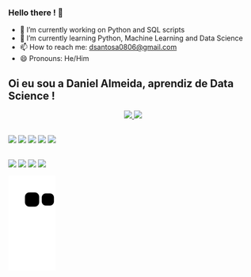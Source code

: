 ### Hello there ! 👋


- 🔭 I’m currently working on Python and SQL scripts
- 🌱 I’m currently learning Python, Machine Learning and Data Science
- 📫 How to reach me: dsantosa0806@gmail.com
- 😄 Pronouns: He/Him


## Oi eu sou a Daniel Almeida, aprendiz de Data Science !
<div align="center">
  <a href="https://github.com/dsantosa0806">
  <img height="200em" src="https://github-readme-stats.vercel.app/api?username=dsantosa0806&show_icons=true&theme=radical&include_all_commits=true&count_private=true"/>
  <img height="200em" src="https://github-readme-stats.vercel.app/api/top-langs/?username=dsantosa0806&layout=compact&langs_count=7&theme=radical"/>
</div>
 
<div style="display: inline_block"><br> 
  

  <a href="" target="_blank"><img src="https://img.shields.io/badge/Python-14354C?style=for-the-badge&logo=python&logoColor=white" target="_blank"></a>
  <a href="" target="_blank"><img src="https://img.shields.io/badge/PostgreSQL-316192?style=for-the-badge&logo=postgresql&logoColor=white" target="_blank"></a>
  <a href="" target="_blank"><img src="https://img.shields.io/badge/MySQL-00000F?style=for-the-badge&logo=mysql&logoColor=white" target="_blank"></a>
  <a href="" target="_blank"><img src="https://img.shields.io/badge/Microsoft_SQL_Server-CC2927?style=for-the-badge&logo=microsoft-sql-server&logoColor=white" target="_blank"></a>
  <a href="" target="_blank"><img src="https://img.shields.io/badge/Microsoft_Excel-217346?style=for-the-badge&logo=microsoft-excel&logoColor=white" target="_blank"></a>

</div>
  
  ##
 
<div> 
 <a href="" target="_blank"><img src="https://img.shields.io/badge/Discord-7289DA?style=for-the-badge&logo=discord&logoColor=white" target="_blank"></a> 
  <a href = "mailto:dsantosa0806@gmail.com"><img src="https://img.shields.io/badge/Gmail-D14836?style=for-the-badge&logo=gmail&logoColor=white" target="_blank"></a>
  <a href="" target="_blank"><img src="https://img.shields.io/badge/-LinkedIn-%230077B5?style=for-the-badge&logo=linkedin&logoColor=white" target="_blank"></a>
  <a href="" target="_blank"><img src="https://img.shields.io/badge/Twitter-1DA1F2?style=for-the-badge&logo=twitter&logoColor=white" target="_blank"></a>

  
 
  ![Snake animation](https://github.com/rafaballerini/rafaballerini/blob/output/github-contribution-grid-snake.svg)
 
</div>

